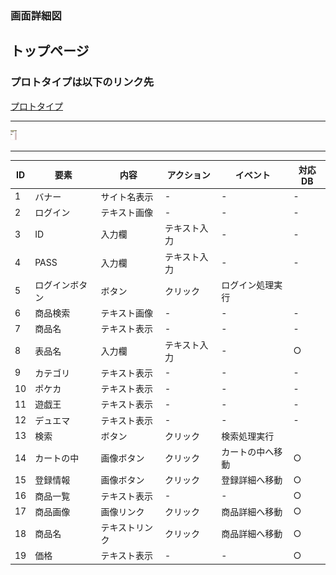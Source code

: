 ### 画面詳細図
## トップページ
### プロトタイプは以下のリンク先
[プロトタイプ](https://www.figma.com/file/OcrLaZa4Iho0YO6dadR7HM/Untitled?node-id=0%3A1)
*****
<img src="../img/Frame .png" width="10">

*****
|  ID  |  要素  |   内容   |  アクション  |  イベント  |  対応DB  |
|-----|-------|---------|-------------|------------|-------|
|1    |バナー|サイト名表示|-|-|-|
|2    |ログイン|テキスト画像|-|-|-|
|3    |ID|入力欄|テキスト入力|-|-|○| 
|4    |PASS|入力欄|テキスト入力|-|-|○|
|5    |ログインボタン|ボタン|クリック|ログイン処理実行||
|6    |商品検索|テキスト画像|-|-|-|
|7    |商品名|テキスト表示|-|-|-|
|8    |表品名|入力欄|テキスト入力|-|○|
|9    |カテゴリ|テキスト表示|-|-|-|
|10   |ポケカ|テキスト表示|-|-|-|
|11   |遊戯王|テキスト表示|-|-|-|
|12   |デュエマ|テキスト表示|-|-|-|
|13   |検索|ボタン|クリック|検索処理実行|
|14   |カートの中|画像ボタン|クリック|カートの中へ移動|○|
|15   |登録情報|画像ボタン|クリック|登録詳細へ移動|○|
|16   |商品一覧|テキスト表示|-|-|○|
|17   |商品画像|画像リンク|クリック|商品詳細へ移動|○|
|18   |商品名|テキストリンク|クリック|商品詳細へ移動|○|
|19   |価格|テキスト表示|-|-|○|
